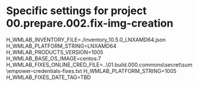 # Specific settings for project 00.prepare.002.fix-img-creation

H_WMLAB_INVENTORY_FILE=./inventory_10.5.0_LNXAMD64.json
H_WMLAB_PLATFORM_STRING=LNXAMD64
H_WMLAB_PRODUCTS_VERSION=1005
H_WMLAB_BASE_OS_IMAGE=centos:7
H_WMLAB_FIXES_ONLINE_CRED_FILE=..\01.build.000.commons\secret\sum\empower-credentials-fixes.txt
H_WMLAB_PLATFORM_STRING=1005
H_WMLAB_FIXES_DATE_TAG=TBD